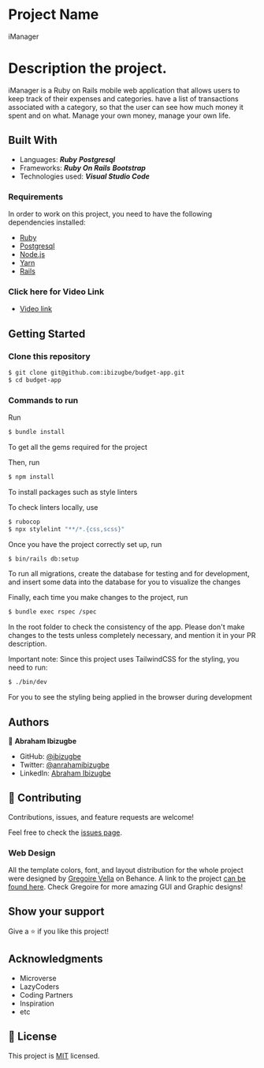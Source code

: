 # Project Name

iManager

# Description the project.

iManager is a Ruby on Rails mobile web application that allows users to keep track of their expenses and categories. have a list of transactions associated with a category, so that the user can see how much money it spent and on what. Manage your own money, manage your own life.

## Built With

- Languages:
  _**Ruby**_
  _**Postgresql**_
- Frameworks:
  _**Ruby On Rails**_
  _**Bootstrap**_
- Technologies used: _**Visual Studio Code**_

### Requirements

In order to work on this project, you need to have the following dependencies installed:

- [Ruby](https://www.ruby-lang.org/en/)
- [Postgresql](https://www.postgresql.org/)
- [Node.js](https://nodejs.org/en/)
- [Yarn](https://yarnpkg.com/)
- [Rails](https://rubyonrails.org/)

### Click here for Video Link

- [Video link](https://www.loom.com/share/0cab3876d9774d11b4d337cecf640bed)

## Getting Started

### Clone this repository

```bash
$ git clone git@github.com:ibizugbe/budget-app.git
$ cd budget-app
```

### Commands to run

Run

```bash
$ bundle install
```

To get all the gems required for the project

Then, run

```bash
$ npm install
```

To install packages such as style linters

To check linters locally, use

```bash
$ rubocop
$ npx stylelint "**/*.{css,scss}"
```

Once you have the project correctly set up, run

```bash
$ bin/rails db:setup
```

To run all migrations, create the database for testing and for development, and insert some data into the database for you to visualize the changes

Finally, each time you make changes to the project, run

```bash
$ bundle exec rspec /spec
```

In the root folder to check the consistency of the app. Please don't make changes to the tests unless completely necessary, and mention it in your PR description.

Important note: Since this project uses TailwindCSS for the styling, you need to run:

```bash
$ ./bin/dev
```

For you to see the styling being applied in the browser during development

## Authors

👤 **Abraham Ibizugbe**

- GitHub: [@ibizugbe](https://github.com/ibizugbe)
- Twitter: [@anrahamibizugbe](https://twitter.com/abrahamibizugbe)
- LinkedIn: [Abraham Ibizugbe](https://www.linkedin.com/in/abrahamibizugbe/)

## 🤝 Contributing

Contributions, issues, and feature requests are welcome!

Feel free to check the [issues page](../../issues/).

### Web Design

All the template colors, font, and layout distribution for the whole project were designed by [Gregoire Vella](https://www.behance.net/gregoirevella) on Behance. A link to the project [can be found here](https://www.behance.net/gallery/19759151/Snapscan-iOs-design-and-branding?tracking_source=). Check Gregoire for more amazing GUI and Graphic designs!

## Show your support

Give a ⭐️ if you like this project!

## Acknowledgments

- Microverse
- LazyCoders
- Coding Partners
- Inspiration
- etc

## 📝 License

This project is [MIT](https://github.com/Ibizugbe/budget_app/blob/dev/LICENSE.MD) licensed.
